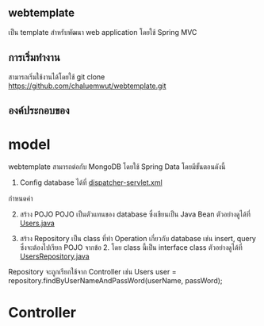 ## webtemplate
เป็น template สำหรับพัฒนา web application โดยใช้ Spring MVC 

## การเริ่มทำงาน
สามารถเริ่มใช้งานได้โดยใช้ git clone https://github.com/chaluemwut/webtemplate.git

## องค์ประกอบของ

# model
webtemplate สามารถต่อกับ MongoDB โดยใช้ Spring Data โดยมีขั้นตอนดังนี้

1. Config database ได้ที่
[dispatcher-servlet.xml](src/main/webapp/WEB-INF/dispatcher-servlet.xml)

กำหนดค่า
<bean id="mongoTemplate" class="org.springframework.data.mongodb.core.MongoTemplate">
	<constructor-arg name="mongo" ref="mongo" />
	<constructor-arg name="databaseName" value="webtemplate" />
</bean>

2. สร้าง POJO
POJO เป็นตัวแทนของ database ซึ่งเขียนเป็น Java Bean ตัวอย่างดูได้ที่
[Users.java](src/main/java/com/nsc/webtemplate/model/Users.java)

3. สร้าง Repository
เป็น class ที่ทำ Operation เกี่ยวกับ database เช่น insert, query ซึ่งจะต้องไปเรียก POJO จากข้อ 2. โดย class นี้เป็น interface class ตัวอย่างดูได้ที่
[UsersRepository.java](src/main/java/com/nsc/webtemplate/model/UsersRepository.java)

Repository จะถูกเรียกใช้จาก Controller เช่น
Users user = repository.findByUserNameAndPassWord(userName, passWord);


# Controller
